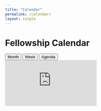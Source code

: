 ```yaml
---
title: "Calendar"
permalink: /calendar/
layout: single
---
```


# Fellowship Calendar

<div class="calendar-buttons">
  <button id="btn-month" onclick="setCalendarView('MONTH')">Month</button>
  <button id="btn-week" onclick="setCalendarView('WEEK')">Week</button>
  <button id="btn-agenda" onclick="setCalendarView('AGENDA')">Agenda</button>
</div>

<div class="calendar-full">
  <iframe
    id="cuh-calendar"
    src="https://calendar.google.com/calendar/embed?src=cuhchristians%40gmail.com&ctz=Europe%2FLondon&mode=MONTH"
    style="border:0"
    frameborder="0"
    scrolling="yes">
  </iframe>
</div>

<script>
function setCalendarView(view) {
  const iframe = document.getElementById('cuh-calendar');
  const baseUrl = "https://calendar.google.com/calendar/embed?src=cuhchristians%40gmail.com&ctz=Europe%2FLondon";
  iframe.src = baseUrl + "&mode=" + view;

  // Highlight active button
  document.querySelectorAll('.calendar-buttons button').forEach(btn => {
    btn.classList.remove('active');
  });
  if (view === "MONTH") document.getElementById('btn-month').classList.add('active');
  if (view === "WEEK") document.getElementById('btn-week').classList.add('active');
  if (view === "AGENDA") document.getElementById('btn-agenda').classList.add('active');
}
</script>

<style>
.calendar-buttons button.active {
  background-color: #004999;
  font-weight: bold;
}
</style>
